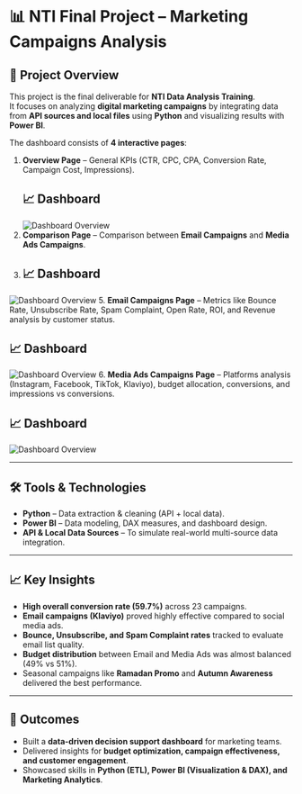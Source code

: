 # 📊 NTI Final Project – Marketing Campaigns Analysis

## 📌 Project Overview
This project is the final deliverable for **NTI Data Analysis Training**.  
It focuses on analyzing **digital marketing campaigns** by integrating data from **API sources and local files** using **Python** and visualizing results with **Power BI**.  

The dashboard consists of **4 interactive pages**:
1. **Overview Page** – General KPIs (CTR, CPC, CPA, Conversion Rate, Campaign Cost, Impressions).
   ## 📈 Dashboard
   ![Dashboard Overview](images/2025-08-13(10).png) 
3. **Comparison Page** – Comparison between **Email Campaigns** and **Media Ads Campaigns**.
4.  ## 📈 Dashboard
   ![Dashboard Overview](images/2025-08-13(10).png) 
5. **Email Campaigns Page** – Metrics like Bounce Rate, Unsubscribe Rate, Spam Complaint, Open Rate, ROI, and Revenue analysis by customer status.  
 ## 📈 Dashboard
   ![Dashboard Overview](images/2025-08-13(10).png) 
6. **Media Ads Campaigns Page** – Platforms analysis (Instagram, Facebook, TikTok, Klaviyo), budget allocation, conversions, and impressions vs conversions.
 ## 📈 Dashboard
   ![Dashboard Overview](images/2025-08-13(10).png) 

---

## 🛠️ Tools & Technologies
- **Python** – Data extraction & cleaning (API + local data).  
- **Power BI** – Data modeling, DAX measures, and dashboard design.  
- **API & Local Data Sources** – To simulate real-world multi-source data integration.  

---

## 📈 Key Insights
- **High overall conversion rate (59.7%)** across 23 campaigns.  
- **Email campaigns (Klaviyo)** proved highly effective compared to social media ads.  
- **Bounce, Unsubscribe, and Spam Complaint rates** tracked to evaluate email list quality.  
- **Budget distribution** between Email and Media Ads was almost balanced (49% vs 51%).  
- Seasonal campaigns like **Ramadan Promo** and **Autumn Awareness** delivered the best performance.

---

## 🎯 Outcomes
- Built a **data-driven decision support dashboard** for marketing teams.  
- Delivered insights for **budget optimization, campaign effectiveness, and customer engagement**.  
- Showcased skills in **Python (ETL), Power BI (Visualization & DAX), and Marketing Analytics**.  
